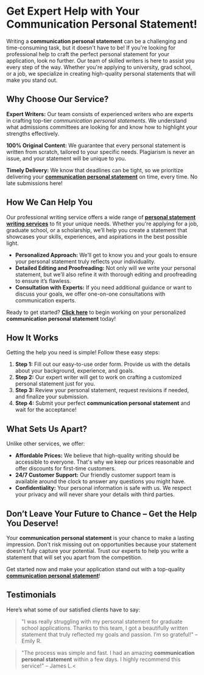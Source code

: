 # Get Expert Help with Your Communication Personal Statement!

Writing a **communication personal statement** can be a challenging and time-consuming task, but it doesn't have to be! If you're looking for professional help to craft the perfect personal statement for your application, look no further. Our team of skilled writers is here to assist you every step of the way. Whether you're applying to university, grad school, or a job, we specialize in creating high-quality personal statements that will make you stand out.

## Why Choose Our Service?

**Expert Writers:** Our team consists of experienced writers who are experts in crafting top-tier _communication personal statements_. We understand what admissions committees are looking for and know how to highlight your strengths effectively.

**100% Original Content:** We guarantee that every personal statement is written from scratch, tailored to your specific needs. Plagiarism is never an issue, and your statement will be unique to you.

**Timely Delivery:** We know that deadlines can be tight, so we prioritize delivering your [**communication personal statement**](https://tinyurl.com/topessay?keyword=communication+personal+statement) on time, every time. No late submissions here!

## How We Can Help You

Our professional writing service offers a wide range of [**personal statement writing services**](https://tinyurl.com/topessay?keyword=communication+personal+statement) to fit your unique needs. Whether you're applying for a job, graduate school, or a scholarship, we’ll help you create a statement that showcases your skills, experiences, and aspirations in the best possible light.

- **Personalized Approach:** We’ll get to know you and your goals to ensure your personal statement truly reflects your individuality.
- **Detailed Editing and Proofreading:** Not only will we write your personal statement, but we’ll also refine it with thorough editing and proofreading to ensure it’s flawless.
- **Consultation with Experts:** If you need additional guidance or want to discuss your goals, we offer one-on-one consultations with communication experts.

Ready to get started? [**Click here**](https://tinyurl.com/topessay?keyword=communication+personal+statement) to begin working on your personalized **communication personal statement** today!

## How It Works

Getting the help you need is simple! Follow these easy steps:

1. **Step 1:** Fill out our easy-to-use order form. Provide us with the details about your background, experience, and goals.
2. **Step 2:** Our expert writer will get to work on crafting a customized personal statement just for you.
3. **Step 3:** Review your personal statement, request revisions if needed, and finalize your submission.
4. **Step 4:** Submit your perfect **communication personal statement** and wait for the acceptance!

## What Sets Us Apart?

Unlike other services, we offer:

- **Affordable Prices:** We believe that high-quality writing should be accessible to everyone. That's why we keep our prices reasonable and offer discounts for first-time customers.
- **24/7 Customer Support:** Our friendly customer support team is available around the clock to answer any questions you might have.
- **Confidentiality:** Your personal information is safe with us. We respect your privacy and will never share your details with third parties.

## Don’t Leave Your Future to Chance – Get the Help You Deserve!

Your **communication personal statement** is your chance to make a lasting impression. Don't risk missing out on opportunities because your statement doesn't fully capture your potential. Trust our experts to help you write a statement that will set you apart from the competition.

Get started now and make your application stand out with a top-quality [**communication personal statement**](https://tinyurl.com/topessay?keyword=communication+personal+statement)!

## Testimonials

Here’s what some of our satisfied clients have to say:

> "I was really struggling with my personal statement for graduate school applications. Thanks to this team, I got a beautifully written statement that truly reflected my goals and passion. I’m so grateful!" – Emily R.

> "The process was simple and fast. I had an amazing **communication personal statement** within a few days. I highly recommend this service!" – James L.\<
